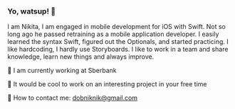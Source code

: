 ### Yo, watsup! 👋

<!--
**do8rolyuboff/do8rolyuboff** is a ✨ _special_ ✨ repository because its `README.md` (this file) appears on your GitHub profile.

Here are some ideas to get you started:

- 🔭 I’m currently working on ...
- 🌱 I’m currently learning ...
- 👯 I’m looking to collaborate on ...
- 🤔 I’m looking for help with ...
- 💬 Ask me about ...
- 📫 How to reach me: ...
- 😄 Pronouns: ...
- ⚡ Fun fact: ...
-->

I am Nikita, I am engaged in mobile development for iOS with Swift.
Not so long ago he passed retraining as a mobile application developer. I easily learned the syntax Swift, figured out the Optionals, and started practicing.
I like hardcoding, I hardly use Storyboards.
I like to work in a team and share knowledge, learn new things and always improve.


🔭 I am currently working at Sberbank

👯 It would be cool to work on an interesting project in your free time

💬 How to contact me: dobniknik@gmail.com
